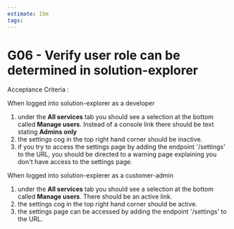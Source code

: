 ```yaml
---
estimate: 15m
tags:
---
```


# G06 - Verify user role can be determined in solution-explorer

Acceptance Criteria :

When logged into solution-explorer as a developer 

1. under the **All services** tab you should see a selection at the bottom called **Manage users**. Instead of a console link there should be text stating **Admins only**
2. the settings cog in the top right hand corner should be inactive.
3. if you try to access the settings page by adding the endpoint '/settings' to the URL, you should be directed to a warning page explaining you don't have access to the settings page.

When logged into solution-explerer as a customer-admin

1. under the **All services** tab you should see a selection at the bottom called **Manage users**. There should be an active link.
2. the settings cog in the top right hand corner should be active. 
3. the settings page can be accessed by adding the endpoint '/settings' to the URL.


